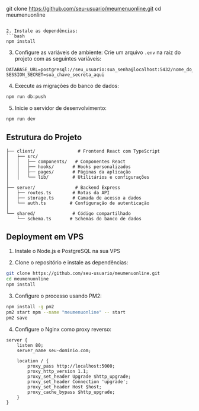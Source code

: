 git clone https://github.com/seu-usuario/meumenuonline.git
cd meumenuonline
```

2. Instale as dependências:
```bash
npm install
```

3. Configure as variáveis de ambiente:
Crie um arquivo `.env` na raiz do projeto com as seguintes variáveis:

```env
DATABASE_URL=postgresql://seu_usuario:sua_senha@localhost:5432/nome_do_banco
SESSION_SECRET=sua_chave_secreta_aqui
```

4. Execute as migrações do banco de dados:
```bash
npm run db:push
```

5. Inicie o servidor de desenvolvimento:
```bash
npm run dev
```

## Estrutura do Projeto

```
├── client/                # Frontend React com TypeScript
│   ├── src/
│   │   ├── components/   # Componentes React
│   │   ├── hooks/       # Hooks personalizados
│   │   ├── pages/       # Páginas da aplicação
│   │   └── lib/         # Utilitários e configurações
│
├── server/               # Backend Express
│   ├── routes.ts        # Rotas da API
│   ├── storage.ts       # Camada de acesso a dados
│   └── auth.ts         # Configuração de autenticação
│
└── shared/              # Código compartilhado
    └── schema.ts       # Schemas do banco de dados
```

## Deployment em VPS

1. Instale o Node.js e PostgreSQL na sua VPS

2. Clone o repositório e instale as dependências:
```bash
git clone https://github.com/seu-usuario/meumenuonline.git
cd meumenuonline
npm install
```

3. Configure o processo usando PM2:
```bash
npm install -g pm2
pm2 start npm --name "meumenuonline" -- start
pm2 save
```

4. Configure o Nginx como proxy reverso:
```nginx
server {
    listen 80;
    server_name seu-dominio.com;

    location / {
        proxy_pass http://localhost:5000;
        proxy_http_version 1.1;
        proxy_set_header Upgrade $http_upgrade;
        proxy_set_header Connection 'upgrade';
        proxy_set_header Host $host;
        proxy_cache_bypass $http_upgrade;
    }
}